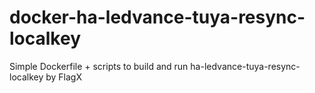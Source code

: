 # docker-ha-ledvance-tuya-resync-localkey
Simple Dockerfile + scripts to build and run ha-ledvance-tuya-resync-localkey by FlagX
